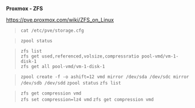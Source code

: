 **Proxmox - ZFS**  

https://pve.proxmox.com/wiki/ZFS_on_Linux

> `cat /etc/pve/storage.cfg`  

> `zpool status`   

> `zfs list`  
> `zfs get used,referenced,volsize,compressratio pool-vmd/vm-1-disk-1`    
> `zfs get all pool-vmd/vm-1-disk-1`  

> `zpool create -f -o ashift=12 vmd mirror /dev/sda /dev/sdc mirror /dev/sdb /dev/sdd`
> `zpool status`
> `zfs list`

> `zfs get compression vmd`  
> `zfs set compression=lz4 vmd`
> `zfs get compression vmd`





